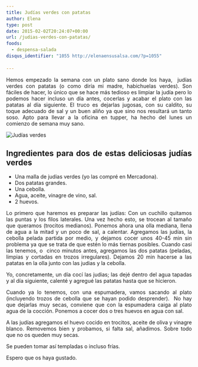 ```yaml
---
title: Judías verdes con patatas
author: Elena
type: post
date: 2015-02-02T20:24:07+00:00
url: /judias-verdes-con-patatas/
foods:
  - despensa-salada
disqus_identifier: "1055 http://elenaensusalsa.com/?p=1055"

---
```

<p style="text-align: justify;">
  Hemos empezado la semana con un plato sano donde los haya,  judías verdes con patatas (o como diría mi madre, habichuelas verdes). Son fáciles de hacer, lo único que se hace más tedioso es limpiar la judía pero lo podemos hacer incluso un día antes, cocerlas y acabar el plato con las patatas al día siguiente. El truco es dejarlas jugosas, con su caldito, su toque adecuado de sal y un buen aliño ya que sino nos resultará un tanto soso. Apto para llevar a la oficina en tupper, ha hecho del lunes un comienzo de semana muy sano.
</p>

<img class="alignnone wp-image-1056" src="/2018/03/IMG_5916.jpg" alt="Judías verdes" width="409" height="409" srcset="/2018/03/IMG_5916.jpg 1936w, /2018/03/IMG_5916-768x768.jpg 768w, /2018/03/IMG_5916-150x150.jpg 150w, /2018/03/IMG_5916-300x300.jpg 300w, /2018/03/IMG_5916-1024x1024.jpg 1024w" sizes="(max-width: 409px) 100vw, 409px" />

<h2 style="text-align: justify;">
  Ingredientes para dos de estas deliciosas judías verdes
</h2>

  * Una malla de judias verdes (yo las compré en Mercadona).
  * Dos patatas grandes.
  * Una cebolla.
  * Agua, aceite, vinagre de vino, sal.
  * 2 huevos.

<p style="text-align: justify;">
  Lo primero que haremos es preparar las judías: Con un cuchillo quitamos las puntas y los filos laterales. Una vez hecho esto, se trocean al tamaño que queramos (trocitos medianos). Ponemos ahora una olla mediana, llena de agua a la mitad y un poco de sal, a calentar. Agregamos las judías, la cebolla pelada partida por medio, y dejamos cocer unos 40-45 min sin problema ya que se trata de que estén lo más tiernas posibles. Cuando casi las tenemos, o  cinco minutos antes, agregamos las dos patatas (peladas, limpias y cortadas en trozos irregulares). Dejamos 20 min hacerse a las patatas en la olla junto con las judias y la cebolla.
</p>

<p style="text-align: justify;">
  Yo, concretamente, un día cocí las judias; las dejé dentro del agua tapadas y al día siguiente, calenté y agregué las patatas hasta que se hicieron.
</p>

<p style="text-align: justify;">
  Cuando ya lo tenemos, con una espumadera, vamos sacando al plato (incluyendo trozos de cebolla que se hayan podido desprender).  No hay que dejarlas muy secas, conviene que con la espumadera caiga al plato agua de la cocción. Ponemos a cocer dos o tres huevos en agua con sal.
</p>

<p style="text-align: justify;">
  A las judías agregamos el huevo cocido en trocitos, aceite de oliva y vinagre blanco. Removemos bien y probamos, si falta sal, añadimos. Sobre todo que no os queden muy secas.
</p>

<p style="text-align: justify;">
  Se pueden tomar así templadas o incluso frías.
</p>

<p style="text-align: justify;">
  Espero que os haya gustado.
</p>

&nbsp;
